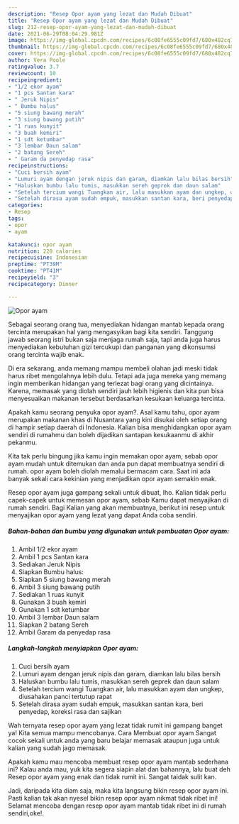 ```yaml
---
description: "Resep Opor ayam yang lezat dan Mudah Dibuat"
title: "Resep Opor ayam yang lezat dan Mudah Dibuat"
slug: 212-resep-opor-ayam-yang-lezat-dan-mudah-dibuat
date: 2021-06-29T08:04:29.981Z
image: https://img-global.cpcdn.com/recipes/6c08fe6555c09fd7/680x482cq70/opor-ayam-foto-resep-utama.jpg
thumbnail: https://img-global.cpcdn.com/recipes/6c08fe6555c09fd7/680x482cq70/opor-ayam-foto-resep-utama.jpg
cover: https://img-global.cpcdn.com/recipes/6c08fe6555c09fd7/680x482cq70/opor-ayam-foto-resep-utama.jpg
author: Vera Poole
ratingvalue: 3.7
reviewcount: 10
recipeingredient:
- "1/2 ekor ayam"
- "1 pcs Santan kara"
- " Jeruk Nipis"
- " Bumbu halus"
- "5 siung bawang merah"
- "3 siung bawang putih"
- "1 ruas kunyit"
- "3 buah kemiri"
- "1 sdt ketumbar"
- "3 lembar Daun salam"
- "2 batang Sereh"
- " Garam da penyedap rasa"
recipeinstructions:
- "Cuci bersih ayam"
- "Lumuri ayam dengan jeruk nipis dan garam, diamkan lalu bilas bersih"
- "Haluskan bumbu lalu tumis, masukkan sereh geprek dan daun salam"
- "Setelah tercium wangi Tuangkan air, lalu masukkan ayam dan ungkep, diusahakan panci tertutup rapat"
- "Setelah dirasa ayam sudah empuk, masukkan santan kara, beri penyedap, koreksi rasa dan sajikan"
categories:
- Resep
tags:
- opor
- ayam

katakunci: opor ayam 
nutrition: 220 calories
recipecuisine: Indonesian
preptime: "PT39M"
cooktime: "PT41M"
recipeyield: "3"
recipecategory: Dinner

---
```



![Opor ayam](https://img-global.cpcdn.com/recipes/6c08fe6555c09fd7/680x482cq70/opor-ayam-foto-resep-utama.jpg)

Sebagai seorang orang tua, menyediakan hidangan mantab kepada orang tercinta merupakan hal yang mengasyikan bagi kita sendiri. Tanggung jawab seorang istri bukan saja menjaga rumah saja, tapi anda juga harus menyediakan kebutuhan gizi tercukupi dan panganan yang dikonsumsi orang tercinta wajib enak.

Di era  sekarang, anda memang mampu membeli olahan jadi meski tidak harus ribet mengolahnya lebih dulu. Tetapi ada juga mereka yang memang ingin memberikan hidangan yang terlezat bagi orang yang dicintainya. Karena, memasak yang diolah sendiri jauh lebih higienis dan kita pun bisa menyesuaikan makanan tersebut berdasarkan kesukaan keluarga tercinta. 



Apakah kamu seorang penyuka opor ayam?. Asal kamu tahu, opor ayam merupakan makanan khas di Nusantara yang kini disukai oleh setiap orang di hampir setiap daerah di Indonesia. Kalian bisa menghidangkan opor ayam sendiri di rumahmu dan boleh dijadikan santapan kesukaanmu di akhir pekanmu.

Kita tak perlu bingung jika kamu ingin memakan opor ayam, sebab opor ayam mudah untuk ditemukan dan anda pun dapat membuatnya sendiri di rumah. opor ayam boleh diolah memalui bermacam cara. Saat ini ada banyak sekali cara kekinian yang menjadikan opor ayam semakin enak.

Resep opor ayam juga gampang sekali untuk dibuat, lho. Kalian tidak perlu capek-capek untuk memesan opor ayam, sebab Kamu dapat menyajikan di rumah sendiri. Bagi Kalian yang akan membuatnya, berikut ini resep untuk menyajikan opor ayam yang lezat yang dapat Anda coba sendiri.

<!--inarticleads1-->

##### Bahan-bahan dan bumbu yang digunakan untuk pembuatan Opor ayam:

1. Ambil 1/2 ekor ayam
1. Ambil 1 pcs Santan kara
1. Sediakan  Jeruk Nipis
1. Siapkan  Bumbu halus:
1. Siapkan 5 siung bawang merah
1. Ambil 3 siung bawang putih
1. Sediakan 1 ruas kunyit
1. Gunakan 3 buah kemiri
1. Gunakan 1 sdt ketumbar
1. Ambil 3 lembar Daun salam
1. Siapkan 2 batang Sereh
1. Ambil  Garam da penyedap rasa




<!--inarticleads2-->

##### Langkah-langkah menyiapkan Opor ayam:

1. Cuci bersih ayam
1. Lumuri ayam dengan jeruk nipis dan garam, diamkan lalu bilas bersih
1. Haluskan bumbu lalu tumis, masukkan sereh geprek dan daun salam
1. Setelah tercium wangi Tuangkan air, lalu masukkan ayam dan ungkep, diusahakan panci tertutup rapat
1. Setelah dirasa ayam sudah empuk, masukkan santan kara, beri penyedap, koreksi rasa dan sajikan




Wah ternyata resep opor ayam yang lezat tidak rumit ini gampang banget ya! Kita semua mampu mencobanya. Cara Membuat opor ayam Sangat cocok sekali untuk anda yang baru belajar memasak ataupun juga untuk kalian yang sudah jago memasak.

Apakah kamu mau mencoba membuat resep opor ayam mantab sederhana ini? Kalau anda mau, yuk kita segera siapin alat dan bahannya, lalu buat deh Resep opor ayam yang enak dan tidak rumit ini. Sangat taidak sulit kan. 

Jadi, daripada kita diam saja, maka kita langsung bikin resep opor ayam ini. Pasti kalian tak akan nyesel bikin resep opor ayam nikmat tidak ribet ini! Selamat mencoba dengan resep opor ayam mantab tidak ribet ini di rumah sendiri,oke!.

